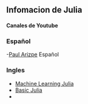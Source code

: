 ## Infomacion de Julia 

#### Canales de Youtube

### Español 
-[Paul Arizpe](https://www.youtube.com/@KiraMishima/) Español

### Ingles

- [Machine Learning Julia](https://www.youtube.com/watch?v=jA6IYSCpIug&list=PLhQ2JMBcfAsi76O13sJzk4LXA_mu5sd9E)
- [Basic Julia](https://www.youtube.com/playlist?list=PLhQ2JMBcfAsiu2BjeDuj0OXxD1Or_FjID)
- 


